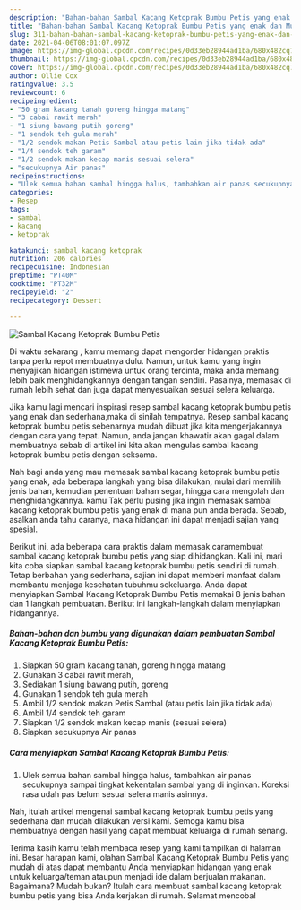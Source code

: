 ```yaml
---
description: "Bahan-bahan Sambal Kacang Ketoprak Bumbu Petis yang enak dan Mudah Dibuat"
title: "Bahan-bahan Sambal Kacang Ketoprak Bumbu Petis yang enak dan Mudah Dibuat"
slug: 311-bahan-bahan-sambal-kacang-ketoprak-bumbu-petis-yang-enak-dan-mudah-dibuat
date: 2021-04-06T08:01:07.097Z
image: https://img-global.cpcdn.com/recipes/0d33eb28944ad1ba/680x482cq70/sambal-kacang-ketoprak-bumbu-petis-foto-resep-utama.jpg
thumbnail: https://img-global.cpcdn.com/recipes/0d33eb28944ad1ba/680x482cq70/sambal-kacang-ketoprak-bumbu-petis-foto-resep-utama.jpg
cover: https://img-global.cpcdn.com/recipes/0d33eb28944ad1ba/680x482cq70/sambal-kacang-ketoprak-bumbu-petis-foto-resep-utama.jpg
author: Ollie Cox
ratingvalue: 3.5
reviewcount: 6
recipeingredient:
- "50 gram kacang tanah goreng hingga matang"
- "3 cabai rawit merah"
- "1 siung bawang putih goreng"
- "1 sendok teh gula merah"
- "1/2 sendok makan Petis Sambal atau petis lain jika tidak ada"
- "1/4 sendok teh garam"
- "1/2 sendok makan kecap manis sesuai selera"
- "secukupnya Air panas"
recipeinstructions:
- "Ulek semua bahan sambal hingga halus, tambahkan air panas secukupnya sampai tingkat kekentalan sambal yang di inginkan. Koreksi rasa udah pas belum sesuai selera manis asinnya."
categories:
- Resep
tags:
- sambal
- kacang
- ketoprak

katakunci: sambal kacang ketoprak 
nutrition: 206 calories
recipecuisine: Indonesian
preptime: "PT40M"
cooktime: "PT32M"
recipeyield: "2"
recipecategory: Dessert

---
```



![Sambal Kacang Ketoprak Bumbu Petis](https://img-global.cpcdn.com/recipes/0d33eb28944ad1ba/680x482cq70/sambal-kacang-ketoprak-bumbu-petis-foto-resep-utama.jpg)

Di waktu  sekarang , kamu memang dapat mengorder hidangan praktis tanpa perlu repot membuatnya dulu. Namun, untuk kamu yang ingin menyajikan hidangan istimewa untuk orang tercinta, maka anda memang lebih baik menghidangkannya dengan tangan sendiri. Pasalnya, memasak di rumah lebih sehat dan juga dapat menyesuaikan sesuai selera keluarga.

Jika kamu lagi mencari inspirasi resep sambal kacang ketoprak bumbu petis yang enak dan sederhana,maka di sinilah tempatnya. Resep sambal kacang ketoprak bumbu petis  sebenarnya mudah dibuat jika kita mengerjakannya dengan cara yang tepat. Namun, anda jangan khawatir akan gagal dalam membuatnya 
sebab di artikel ini kita akan mengulas sambal kacang ketoprak bumbu petis dengan seksama.  



Nah bagi anda yang mau memasak sambal kacang ketoprak bumbu petis yang enak, ada beberapa langkah yang bisa dilakukan, mulai dari memilih jenis bahan, kemudian penentuan bahan segar, hingga cara mengolah dan menghidangkannya. kamu Tak perlu pusing jika ingin memasak sambal kacang ketoprak bumbu petis yang enak di mana pun anda berada. Sebab, asalkan anda  tahu caranya, maka hidangan ini dapat menjadi sajian yang spesial.

Berikut ini, ada beberapa cara praktis  dalam memasak caramembuat sambal kacang ketoprak bumbu petis yang siap dihidangkan. Kali ini, mari kita coba siapkan sambal kacang ketoprak bumbu petis sendiri di rumah. Tetap berbahan yang sederhana, sajian ini dapat memberi manfaat dalam membantu menjaga kesehatan tubuhmu sekeluarga. Anda dapat menyiapkan Sambal Kacang Ketoprak Bumbu Petis memakai 8 jenis bahan dan 1 langkah pembuatan. Berikut ini langkah-langkah dalam menyiapkan hidangannya.

<!--inarticleads1-->

##### Bahan-bahan dan bumbu yang digunakan dalam pembuatan Sambal Kacang Ketoprak Bumbu Petis:

1. Siapkan 50 gram kacang tanah, goreng hingga matang
1. Gunakan 3 cabai rawit merah,
1. Sediakan 1 siung bawang putih, goreng
1. Gunakan 1 sendok teh gula merah
1. Ambil 1/2 sendok makan Petis Sambal (atau petis lain jika tidak ada)
1. Ambil 1/4 sendok teh garam
1. Siapkan 1/2 sendok makan kecap manis (sesuai selera)
1. Siapkan secukupnya Air panas




<!--inarticleads2-->

##### Cara menyiapkan Sambal Kacang Ketoprak Bumbu Petis:

1. Ulek semua bahan sambal hingga halus, tambahkan air panas secukupnya sampai tingkat kekentalan sambal yang di inginkan. Koreksi rasa udah pas belum sesuai selera manis asinnya.




Nah, itulah artikel mengenai  sambal kacang ketoprak bumbu petis  yang sederhana dan mudah dilakukan versi kami. Semoga kamu bisa membuatnya dengan hasil yang dapat membuat keluarga di rumah senang. 

Terima kasih kamu telah membaca resep yang kami tampilkan di halaman ini. Besar harapan kami, olahan  Sambal Kacang Ketoprak Bumbu Petis yang mudah di atas dapat membantu Anda menyiapkan hidangan yang enak untuk keluarga/teman ataupun menjadi ide dalam berjualan makanan. Bagaimana? Mudah bukan? Itulah cara membuat sambal kacang ketoprak bumbu petis yang bisa Anda kerjakan di rumah. Selamat mencoba!

